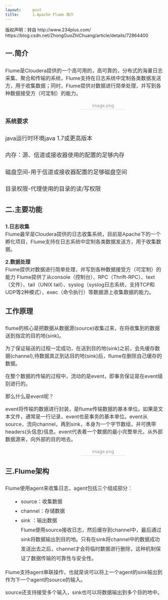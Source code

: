 ```yaml
---
layout:     post
title:      1.Apache Flume 简介
---
```

<div id="article_content" class="article_content clearfix csdn-tracking-statistics" data-pid="blog" data-mod="popu_307" data-dsm="post">
								<div class="article-copyright">
					版权声明：转自 http://www.234plus.com/					https://blog.csdn.net/ZhongGuoZhiChuang/article/details/72864400				</div>
								            <link rel="stylesheet" href="https://csdnimg.cn/release/phoenix/template/css/ck_htmledit_views-f76675cdea.css">
						<div class="htmledit_views" id="content_views">
                
<p style="color:rgb(47,47,47);font-size:16px;">
</p>
<h3 style="line-height:1.7;color:rgb(47,47,47);font-size:22px;">
一.简介</h3>
<p style="color:rgb(47,47,47);font-size:16px;">
Flume是Cloudera提供的一个高可用的，高可靠的，分布式的海量日志采集、聚合和传输的系统，Flume支持在日志系统中定制各类数据发送方，用于收集数据；同时，Flume提供对数据进行简单处理，并写到各种数据接受方（可定制）的能力。</p>
<div class="image-package" style="width:700px;margin-left:-40px;text-align:center;color:rgb(47,47,47);font-size:16px;">
<img src="http://upload-images.jianshu.io/upload_images/1677721-14f918ad2ffe1184.png?imageMogr2/auto-orient/strip%7CimageView2/2/w/1240" alt="" style="border:0px;vertical-align:middle;"><br><div class="image-caption" style="min-width:20%;min-height:22px;display:inline-block;border-bottom:1px solid rgb(217,217,217);font-size:14px;color:rgb(150,150,150);line-height:1.7;">
image.png</div>
</div>
<h3 style="line-height:1.7;color:rgb(47,47,47);"><span style="font-size:18px;">系统要求</span></h3>
<h3 style="line-height:1.7;color:rgb(47,47,47);"><span style="font-weight:normal;"><span style="font-size:18px;">java运行时环境java 1.7或更高版本</span></span></h3>
<h3 style="line-height:1.7;color:rgb(47,47,47);"><span style="font-weight:normal;"><span style="font-size:18px;">内存：源、信道或接收器使用的配置的足够内存</span></span></h3>
<h3 style="line-height:1.7;color:rgb(47,47,47);"><span style="font-weight:normal;"><span style="font-size:18px;">磁盘空间-用于信道或接收器配置的足够磁盘空间</span></span></h3>
<h3 style="line-height:1.7;color:rgb(47,47,47);"><span style="font-weight:normal;"><span style="font-size:18px;">目录权限-代理使用的目录的读/写权限</span></span><br></h3>
<h3 style="line-height:1.7;color:rgb(47,47,47);font-size:22px;">
二.主要功能</h3>
<p style="color:rgb(47,47,47);font-size:16px;">
<span style="font-weight:700;">1.日志收集</span><br>
Flume最早是Cloudera提供的日志收集系统，目前是Apache下的一个孵化项目，Flume支持在日志系统中定制各类数据发送方，用于收集数据。</p>
<p style="color:rgb(47,47,47);font-size:16px;">
<span style="font-weight:700;">2.数据处理</span><br>
Flume提供对数据进行简单处理，并写到各种数据接受方（可定制）的能力 Flume提供了从console（控制台）、RPC（Thrift-RPC）、text（文件）、tail（UNIX tail）、syslog（syslog日志系统，支持TCP和UDP等2种模式），exec（命令执行）等数据源上收集数据的能力。</p>
<h3 style="line-height:1.7;color:rgb(47,47,47);font-size:22px;">
工作原理</h3>
<p style="color:rgb(47,47,47);font-size:16px;">
flume的核心是把数据从数据源(source)收集过来，在将收集到的数据送到指定的目的地(sink)。</p>
<p style="color:rgb(47,47,47);font-size:16px;">
为了保证输送的过程一定成功，在送到目的地(sink)之前，会先缓存数据(channel),待数据真正到达目的地(sink)后，flume在删除自己缓存的数据。</p>
<p style="color:rgb(47,47,47);font-size:16px;">
在整个数据的传输的过程中，流动的是event，即事务保证是在event级别进行的。</p>
<p style="color:rgb(47,47,47);font-size:16px;">
那么什么是event呢？</p>
<p style="color:rgb(47,47,47);font-size:16px;">
event将传输的数据进行封装，是flume传输数据的基本单位。如果是文本文件，通常是一行记录，event也是事务的基本单位。event从source，流向channel，再到sink，本身为一个字节数组，并可携带headers(头信息)信息。event代表着一个数据的最小完整单元，从外部数据源来，向外部的目的地去。</p>
<div class="image-package" style="width:700px;margin-left:-40px;text-align:center;color:rgb(47,47,47);font-size:16px;">
<img src="http://upload-images.jianshu.io/upload_images/1677721-c6c4e0717ca131d1.png?imageMogr2/auto-orient/strip%7CimageView2/2/w/1240" alt="" style="border:0px;vertical-align:middle;"><br><div class="image-caption" style="min-width:20%;min-height:22px;display:inline-block;border-bottom:1px solid rgb(217,217,217);font-size:14px;color:rgb(150,150,150);line-height:1.7;">
image.png</div>
</div>
<h3 style="line-height:1.7;color:rgb(47,47,47);font-size:22px;">
三.Flume架构</h3>
<p style="color:rgb(47,47,47);font-size:16px;">
Flume使用agent来收集日志，agent包括三个组成部分：</p>
<ul style="margin-left:22px;color:rgb(47,47,47);font-size:16px;"><li style="line-height:30px;">source：收集数据</li><li style="line-height:30px;">channel：存储数据</li><li style="line-height:30px;">sink ：输出数据<br>
Flume使用source接收日志，然后缓存到channel中，最后通过sink将数据输出到目的地。只有在sink将channel中的数据成功发送出去之后，channel才会将临时数据进行删除，这种机制保证了数据传输的可靠性与安全性。</li></ul><p style="color:rgb(47,47,47);font-size:16px;">
Flume支持agent串联操作，也就是说可以将上一个agent的sink输出到作为下一个agent的source的输入。</p>
<p style="color:rgb(47,47,47);font-size:16px;">
source还支持接受多个输入，sink也可以将数据输出到多个目的地中。</p>
<div class="image-package" style="width:700px;margin-left:-40px;text-align:center;">
<div style="text-align:left;"><span style="color:#2f2f2f;"><span style="font-size:16px;"><br></span></span></div>
</div>
            </div>
                </div>